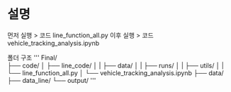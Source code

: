 # 설명
먼저 실행 > 코드 line_function_all.py
이후 실행 > 코드 vehicle_tracking_analysis.ipynb

폴더 구조
'''
Final/<br>
├── code/
│   ├── line_code/
│   |   ├── data/
│   |   ├── runs/
│   |   ├── utils/
│   |   └── line_function_all.py
│   └── vehicle_tracking_analysis.ipynb
├── data/
├── data_line/
└── output/
'''

